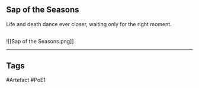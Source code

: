 ## Sap of the Seasons
Life and death dance ever closer,
waiting only for the right moment.
##
![[Sap of the Seasons.png]]

---
## Tags
#Artefact
#PoE1